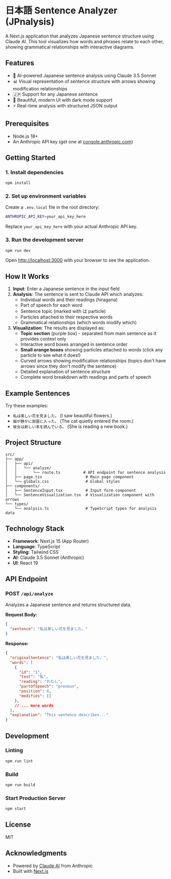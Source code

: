 # 日本語 Sentence Analyzer (JPnalysis)

A Next.js application that analyzes Japanese sentence structure using Claude AI. This tool visualizes how words and phrases relate to each other, showing grammatical relationships with interactive diagrams.

## Features

- 🎯 AI-powered Japanese sentence analysis using Claude 3.5 Sonnet
- 📊 Visual representation of sentence structure with arrows showing modification relationships
- 🇯🇵 Support for any Japanese sentence
- 🎨 Beautiful, modern UI with dark mode support
- ⚡ Real-time analysis with structured JSON output

## Prerequisites

- Node.js 18+ 
- An Anthropic API key (get one at [console.anthropic.com](https://console.anthropic.com/))

## Getting Started

### 1. Install dependencies

```bash
npm install
```

### 2. Set up environment variables

Create a `.env.local` file in the root directory:

```bash
ANTHROPIC_API_KEY=your_api_key_here
```

Replace `your_api_key_here` with your actual Anthropic API key.

### 3. Run the development server

```bash
npm run dev
```

Open [http://localhost:3000](http://localhost:3000) with your browser to see the application.

## How It Works

1. **Input**: Enter a Japanese sentence in the input field
2. **Analysis**: The sentence is sent to Claude API which analyzes:
   - Individual words and their readings (hiragana)
   - Part of speech for each word
   - Sentence topic (marked with は particle)
   - Particles attached to their respective words
   - Grammatical relationships (which words modify which)
3. **Visualization**: The results are displayed as:
   - **Topic section** (purple box) - separated from main sentence as it provides context only
   - Interactive word boxes arranged in sentence order
   - **Small orange boxes** showing particles attached to words (click any particle to see what it does!)
   - Curved arrows showing modification relationships (topics don't have arrows since they don't modify the sentence)
   - Detailed explanation of sentence structure
   - Complete word breakdown with readings and parts of speech

## Example Sentences

Try these examples:

- `私は美しい花を見ました。` (I saw beautiful flowers.)
- `猫が静かに部屋に入った。` (The cat quietly entered the room.)
- `彼女は新しい本を読んでいる。` (She is reading a new book.)

## Project Structure

```
src/
├── app/
│   ├── api/
│   │   └── analyze/
│   │       └── route.ts          # API endpoint for sentence analysis
│   ├── page.tsx                   # Main page component
│   └── globals.css                # Global styles
├── components/
│   ├── SentenceInput.tsx          # Input form component
│   └── SentenceVisualization.tsx  # Visualization component with arrows
└── types/
    └── analysis.ts                # TypeScript types for analysis data
```

## Technology Stack

- **Framework**: Next.js 15 (App Router)
- **Language**: TypeScript
- **Styling**: Tailwind CSS
- **AI**: Claude 3.5 Sonnet (Anthropic)
- **UI**: React 19

## API Endpoint

### POST `/api/analyze`

Analyzes a Japanese sentence and returns structured data.

**Request Body:**
```json
{
  "sentence": "私は美しい花を見ました。"
}
```

**Response:**
```json
{
  "originalSentence": "私は美しい花を見ました。",
  "words": [
    {
      "id": "1",
      "text": "私",
      "reading": "わたし",
      "partOfSpeech": "pronoun",
      "position": 0,
      "modifies": []
    },
    // ... more words
  ],
  "explanation": "This sentence describes..."
}
```

## Development

### Linting

```bash
npm run lint
```

### Build

```bash
npm run build
```

### Start Production Server

```bash
npm start
```

## License

MIT

## Acknowledgments

- Powered by [Claude AI](https://www.anthropic.com/) from Anthropic
- Built with [Next.js](https://nextjs.org/)

